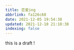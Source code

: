```yaml
---
title: 恋爱ing
abbrlink: fa126c68
date: 2021-12-05 19:54:38
updated: 2021-12-10 21:18:38
indexing: false
---
```


this is a draft !